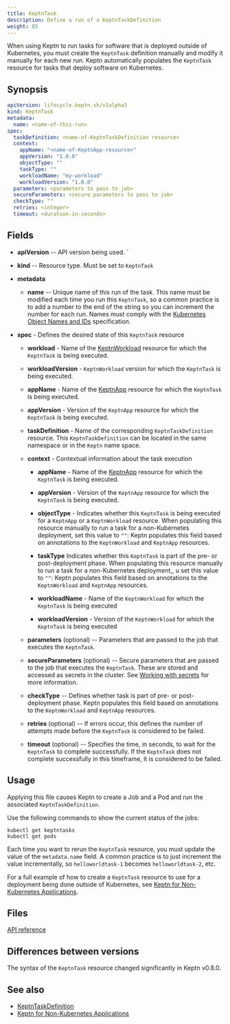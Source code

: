 ```yaml
---
title: KeptnTask
description: Define a run of a KeptnTaskDefinition
weight: 85
---
```


When using Keptn to run tasks for software
that is deployed outside of Kubernetes,
you must create the `KeptnTask` definition manually
and modify it manually for each new run.
Keptn automatically populates the `KeptnTask` resource
for tasks that deploy software on Kubernetes.

## Synopsis

```yaml
apiVersion: lifecycle.keptn.sh/v1alpha3
kind: KeptnTask
metadata:
  name: <name-of-this-run>
spec:
  taskDefinition: <name-of-KeptnTaskDefinition resource>
  context:
    appName: "<name-of-KeptnApp-resource>"
    appVersion: "1.0.0"
    objectType: ""
    taskType: ""
    workloadName: "my-workload"
    workloadVersion: "1.0.0"
  parameters: <parameters to pass to job>
  secureParameters: <secure parameters to pass to job>
  checkType: ""
  retries: <integer>
  timeout: <duration-in-seconds>
```

## Fields

* **apiVersion** -- API version being used.
`
* **kind** -- Resource type.
   Must be set to `KeptnTask`

* **metadata**
  * **name** -- Unique name of this run of the task.
    This name must be modified each time you run this `KeptnTask`,
    so a common practice is to add a number to the end of the string
    so you can increment the number for each run.
    Names must comply with the
    [Kubernetes Object Names and IDs](https://kubernetes.io/docs/concepts/overview/working-with-objects/names/#dns-subdomain-names)
    specification.
* **spec** - Defines the desired state of this `KeptnTask` resource
  * **workload** - Name of the
      [KeptnWorkload](../crd-ref/lifecycle/v1alpha3/#keptnworkload)
      resource for which the `KeptnTask` is being executed.

  * **workloadVersion** - `KeptnWorkload` version
      for which the `KeptnTask` is being executed.
  * **appName** - Name of the
      [KeptnApp](../yaml-crd-ref/app.md) resource
      for which the `KeptnTask` is being executed.
  * **appVersion** - Version of the `KeptnApp` resource
      for which the `KeptnTask` is being executed.

  * **taskDefinition** - Name of the corresponding `KeptnTaskDefinition` resource.
    This `KeptnTaskDefinition` can be located in the same namespace
    or in the `Keptn` name space.
  * **context** - Contextual information about the task execution
    * **appName** - Name of the
      [KeptnApp](../yaml-crd-ref/app.md) resource
      for which the `KeptnTask` is being executed.
    * **appVersion** - Version of the `KeptnApp` resource
      for which the `KeptnTask` is being executed.

    * **objectType** - Indicates whether this `KeptnTask`
      is being executed for a `KeptnApp` or a `KeptnWorkload` resource.
      When populating this resource manually
      to run a task for a non-Kubernetes deployment,
      set this value to `""`:
      Keptn populates this field based on annotations
      to the `KeptnWorkload` and `KeptnApp` resources.

    * **taskType** Indicates whether this `KeptnTask`
      is part of the pre- or post-deployment phase.
      When populating this resource manually
      to run a task for a non-Kubernetes deployment,,
u     set this value to `""`:
      Keptn populates this field based on annotations
      to the `KeptnWorkload` and `KeptnApp` resources.

    * **workloadName** - Name of the `KeptnWorkload`
      for which the `KeptnTask` is being executed
    * **workloadVersion** - Version of the `KeptnWorkload`
      for which the `KeptnTask` is being executed
  * **parameters** (optional) -- Parameters that are passed to the job
    that executes the `KeptnTask`.
  * **secureParameters** (optional) -- Secure parameters that are passed
    to the job that executes the `KeptnTask`.
    These are stored and accessed as secrets in the cluster.
    See [Working with secrets](../implementing/tasks/#working-with-secrets)
    for more information.
  * **checkType** -- Defines whether task is part of pre- or post-deployment phase.
    Keptn populates this field based on annotations
    to the `KeptnWorkload` and `KeptnApp` resources.
  * **retries** (optional) -- If errors occur,
    this defines the number of attempts made
    before the `KeptnTask` is considered to be failed.
  * **timeout** (optional) -- Specifies the time, in seconds,
    to wait for the `KeptnTask` to complete successfully.
    If the `KeptnTask` does not complete successfully in this timeframe,
    it is considered to be failed.

## Usage

Applying this file causes Keptn to create a Job and a Pod
and run the associated `KeptnTaskDefinition`.

Use the following commands to show the current status of the jobs:

```shell
kubectl get keptntasks
kubectl get pods
```

Each time you want to rerun the `KeptnTask` resource,
you must update the value of the `metadata.name` field.
A common practice is to just increment the value incrementally,
so `helloworldtask-1` becomes `helloworldtask-2`, etc.

For a full example of how to create a `KeptnTask` resource
to use for a deployment being done outside of Kubernetes, see
[Keptn for Non-Kubernetes Applications](../implementing/tasks-non-k8s-apps.md).

## Files

[API reference](../crd-ref/lifecycle/v1alpha3/#keptntaskspec)

## Differences between versions

The syntax of the `KeptnTask` resource changed significantly
in Keptn v0.8.0.

## See also

* [KeptnTaskDefinition](taskdefinition.md)
* [Keptn for Non-Kubernetes Applications](../implementing/tasks-non-k8s-apps.md)
